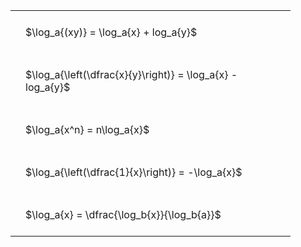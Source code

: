 ---
---

#  
<br>
<style type="text/css">
#T_83fc6 th.col_heading {
  text-align: left;
  font-size: 1em;
}
#T_83fc6 td {
  text-align: left;
  font-size: 1em;
  padding: 1.5em;
}
#T_83fc6_row0_col0, #T_83fc6_row1_col0, #T_83fc6_row2_col0, #T_83fc6_row3_col0, #T_83fc6_row4_col0 {
  width: 400px;
  white-space: pre-wrap;
}
</style>
<table id="T_83fc6">
  <thead>
  </thead>
  <tbody>
    <tr>
      <td id="T_83fc6_row0_col0" class="data row0 col0" >$\log_a{(xy)} = \log_a{x} + log_a{y}$</td>
    </tr>
    <tr>
      <td id="T_83fc6_row1_col0" class="data row1 col0" >$\log_a{\left(\dfrac{x}{y}\right)} = \log_a{x} - log_a{y}$</td>
    </tr>
    <tr>
      <td id="T_83fc6_row2_col0" class="data row2 col0" >$\log_a{x^n} = n\log_a{x}$</td>
    </tr>
    <tr>
      <td id="T_83fc6_row3_col0" class="data row3 col0" >$\log_a{\left(\dfrac{1}{x}\right)} = -\log_a{x}$</td>
    </tr>
    <tr>
      <td id="T_83fc6_row4_col0" class="data row4 col0" >$\log_a{x} = \dfrac{\log_b{x}}{\log_b{a}}$</td>
    </tr>
  </tbody>
</table>
